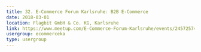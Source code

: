 ```yaml
---
title: 32. E-Commerce Forum Karlsruhe: B2B E-Commerce
date: 2018-03-01
location: Flagbit GmbH & Co. KG, Karlsruhe
link: https://www.meetup.com/E-Commerce-Forum-Karlsruhe/events/245725744/
usergroup: ecommerceka
type: usergroup
---
```

